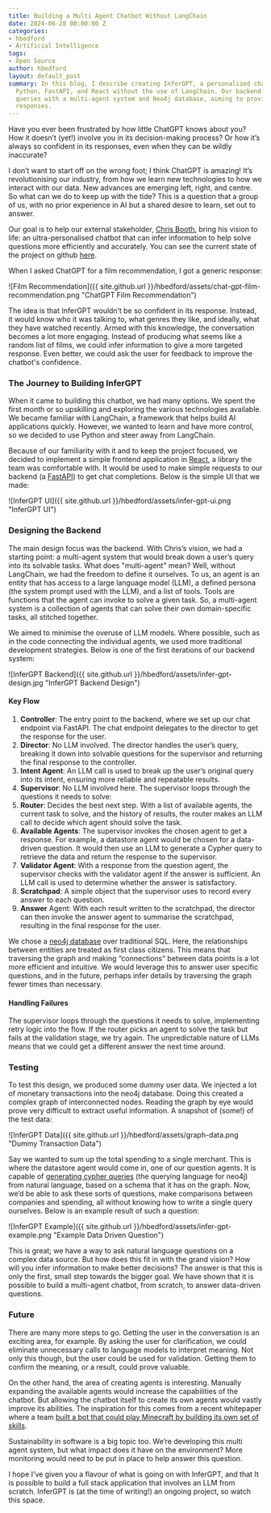 ```yaml
---
title: Building a Multi Agent Chatbot Without LangChain
date: 2024-06-28 00:00:00 Z
categories:
- hbedford
- Artificial Intelligence
tags:
- Open Source
author: hbedford
layout: default_post
summary: In this blog, I describe creating InferGPT, a personalized chatbot, using
  Python, FastAPI, and React without the use of LangChain. Our backend handles complex
  queries with a multi-agent system and Neo4j database, aiming to provide tailored
  responses.
---
```


Have you ever been frustrated by how little ChatGPT knows about you? How it doesn’t (yet!) involve you in its decision-making process? Or how it’s always so confident in its responses, even when they can be wildly inaccurate?

I don’t want to start off on the wrong foot; I think ChatGPT is amazing! It’s revolutionising our industry, from how we learn new technologies to how we interact with our data. New advances are emerging left, right, and centre. So what can we do to keep up with the tide? This is a question that a group of us, with no prior experience in AI but a shared desire to learn, set out to answer.

Our goal is to help our external stakeholder, [Chris Booth](https://uk.linkedin.com/in/chatbotbooth), bring his vision to life: an ultra-personalised chatbot that can infer information to help solve questions more efficiently and accurately. You can see the current state of the project on github [here](https://github.com/WaitThatShouldntWork/InferGPT). 

When I asked ChatGPT for a film recommendation, I got a generic response:

![Film Recommendation]({{ site.github.url }}/hbedford/assets/chat-gpt-film-recommendation.png "ChatGPT Film Recommendation")

The idea is that InferGPT wouldn’t be so confident in its response. Instead, it would know who it was talking to, what genres they like, and ideally, what they have watched recently. Armed with this knowledge, the conversation becomes a lot more engaging. Instead of producing what seems like a random list of films, we could infer information to give a more targeted response. Even better, we could ask the user for feedback to improve the chatbot's confidence.

### The Journey to Building InferGPT

When it came to building this chatbot, we had many options. We spent the first month or so upskilling and exploring the various technologies available. We became familiar with LangChain, a framework that helps build AI applications quickly. However, we wanted to learn and have more control, so we decided to use Python and steer away from LangChain.

Because of our familiarity with it and to keep the project focused, we decided to implement a simple frontend application in [React](https://react.dev/), a library the team was comfortable with. It would be used to make simple requests to our backend (a [FastAPI](https://fastapi.tiangolo.com/)) to get chat completions. Below is the simple UI that we made:

![InferGPT UI]({{ site.github.url }}/hbedford/assets/infer-gpt-ui.png "InferGPT UI")

### Designing the Backend

The main design focus was the backend. With Chris’s vision, we had a starting point: a multi-agent system that would break down a user’s query into its solvable tasks. What does "multi-agent" mean? Well, without LangChain, we had the freedom to define it ourselves. To us, an agent is an entity that has access to a large language model (LLM), a defined persona (the system prompt used with the LLM), and a list of tools. Tools are functions that the agent can invoke to solve a given task. So, a multi-agent system is a collection of agents that can solve their own domain-specific tasks, all stitched together.

We aimed to minimise the overuse of LLM models. Where possible, such as in the code connecting the individual agents, we used more traditional development strategies. Below is one of the first iterations of our backend system:

![InferGPT Backend]({{ site.github.url }}/hbedford/assets/infer-gpt-design.jpg "InferGPT Backend Design")

#### Key Flow

1. __Controller__: The entry point to the backend, where we set up our chat endpoint via FastAPI. The chat endpoint delegates to the director to get the response for the user.
2. __Director__: No LLM involved. The director handles the user’s query, breaking it down into solvable questions for the supervisor and returning the final response to the controller.
3. __Intent Agent__: An LLM call is used to break up the user’s original query into its intent, ensuring more reliable and repeatable results.
4. __Supervisor__: No LLM involved here. The supervisor loops through the questions it needs to solve:
5. __Router__: Decides the best next step. With a list of available agents, the current task to solve, and the history of results, the router makes an LLM call to decide which agent should solve the task.
6. __Available Agents__: The supervisor invokes the chosen agent to get a response. For example, a datastore agent would be chosen for a data-driven question. It would then use an LLM to generate a Cypher query to retrieve the data and return the response to the supervisor.
7. __Validator Agent__: With a response from the question agent, the supervisor checks with the validator agent if the answer is sufficient. An LLM call is used to determine whether the answer is satisfactory.
8. __Scratchpad__: A simple object that the supervisor uses to record every answer to each question.
9. __Answer__ Agent: With each result written to the scratchpad, the director can then invoke the answer agent to summarise the scratchpad, resulting in the final response for the user.

We chose a [neo4j database](https://blog.scottlogic.com/2024/05/01/knowledge-graphs-what-are-they.html) over traditional SQL. Here, the relationships between entities are treated as first class citizens. This means that traversing the graph and making “connections” between data points is a lot more efficient and intuitive. We would leverage this to answer user specific questions, and in the future, perhaps infer details by traversing the graph fewer times than necessary.

#### Handling Failures

The supervisor loops through the questions it needs to solve, implementing retry logic into the flow. If the router picks an agent to solve the task but fails at the validation stage, we try again. The unpredictable nature of LLMs means that we could get a different answer the next time around.

### Testing

To test this design, we produced some dummy user data. We injected a lot of monetary transactions into the neo4j database. Doing this created a complex graph of interconnected nodes. Reading the graph by eye would prove very difficult to extract useful information. A snapshot of (some!) of the test data:

![InferGPT Data]({{ site.github.url }}/hbedford/assets/graph-data.png "Dummy Transaction Data")

Say we wanted to sum up the total spending to a single merchant. This is where the datastore agent would come in, one of our question agents. It is capable of [generating cypher queries](https://blog.scottlogic.com/2024/05/16/navigating-knowledge-graphs-creating-cypher-queries-with-llms.html) (the querying language for neo4j) from natural language, based on a schema that it has on the graph. Now, we’d be able to ask these sorts of questions, make comparisons between companies and spending, all without knowing how to write a single query ourselves. Below is an example result of such a question:

![InferGPT Example]({{ site.github.url }}/hbedford/assets/infer-gpt-example.png "Example Data Driven Question")

This is great; we have a way to ask natural language questions on a complex data source. But how does this fit in with the grand vision? How will you infer information to make better decisions? The answer is that this is only the first, small step towards the bigger goal. We have shown that it is possible to build a multi-agent chatbot, from scratch, to answer data-driven questions.


### Future

There are many more steps to go. Getting the user in the conversation is an exciting area, for example. By asking the user for clarification, we could eliminate unnecessary calls to language models to interpret meaning. Not only this though, but the user could be used for validation. Getting them to confirm the meaning, or a result, could prove valuable.

On the other hand, the area of creating agents is interesting. Manually expanding the available agents would increase the capabilities of the chatbot. But allowing the chatbot itself to create its own agents would vastly improve its abilities. The inspiration for this comes from a recent whitepaper where a team [built a bot that could play Minecraft by building its own set of skills](https://arxiv.org/pdf/2305.16291).

Sustainability in software is a big topic too. We’re developing this multi agent system, but what impact does it have on the environment? More monitoring would need to be put in place to help answer this question.

I hope I’ve given you a flavour of what is going on with InferGPT, and that It is possible to build a full stack application that involves an LLM from scratch. InferGPT  is (at the time of writing!) an ongoing project, so watch this space.
